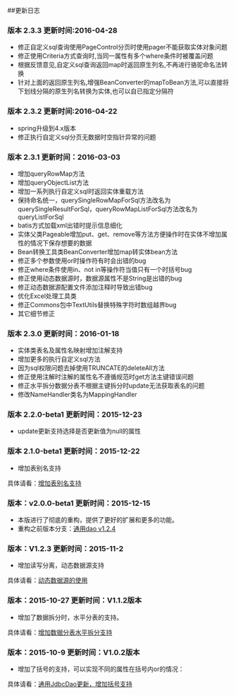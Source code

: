 ##更新日志

### 版本 2.3.3 更新时间:2016-04-28

- 修正自定义sql查询使用PageControl分页时使用pager不能获取实体对象问题
- 修正使用Criteria方式查询时,当同一属性有多个where条件时被覆盖问题
- 根据反馈意见,自定义sql查询返回map时返回原生列名,不再进行骆驼命名法转换
- 针对上面的返回原生列名,增强BeanConverter的mapToBean方法,可以直接将下划线分隔的原生列名转换为实体,也可以自已指定分隔符


### 版本 2.3.2 更新时间:2016-04-22

- spring升级到4.x版本
- 修正执行自定义sql分页无数据时空指针异常的问题

### 版本 2.3.1 更新时间：2016-03-03

- 增加queryRowMap方法
- 增加queryObjectList方法
- 增加一系列执行自定义sql时返回实体重载方法
- 保持命名统一，querySingleRowMapForSql方法改名为querySingleResultForSql，queryRowMapListForSql方法改名为queryListForSql
- batis方式加载xml出错时提示信息细化
- 实体父类Pageable增加put、get、remove等方法方便操作时在实体不增加属性的情况下保存想要的数据
- Bean转换工具类BeanConverter增加map转实体bean方法
- 修正多个参数使用or时操作符有时会出错的bug
- 修正where条件使用in、not in等操作符当值只有一个时括号bug
- 修正使用动态数据源时，数据源属性不是String是出错的bug
- 修正动态数据源配置文件添加注释时导致出错bug
- 优化Excel处理工具类
- 修正Commons包中TextUtils替换特殊字符时数组越界bug
- 其它细节修正

### 版本 2.3.0 更新时间：2016-01-18

- 实体类表名及属性名映射增加注解支持
- 增加更多的执行自定义sql方法
- 因为sql权限问题去掉使用TRUNCATE的deleteAll方法
- 修正使用注解时注解的属性名不遵循规范时get方法主键错误问题
- 修正水平拆分数据分表不根据主键拆分时update无法获取表名的问题
- 修改NameHandler类名为MappingHandler

### 版本 2.2.0-beta1 更新时间：2015-12-23

- update更新支持选择是否更新值为null的属性

### 版本 2.1.0-beta1 更新时间：2015-12-22

- 增加表别名支持

具体请看：[增加表别名支持](http://www.dexcoder.com/selfly/article/4309)

### 版本：v2.0.0-beta1 更新时间：2015-12-15

- 本版进行了彻底的重构，提供了更好的扩展和更多的功能。
- 重构之前版本分支：[通用dao v1.2.4](https://github.com/selfly/dexcoder-assistant/tree/v1.2.4)

### 版本：V1.2.3 更新时间：2015-11-2 

- 增加读写分离，动态数据源支持

具体请看：[动态数据源的使用](http://www.dexcoder.com/selfly/article/4049 "通用JdbcDao更新，增加动态数据源，支持权重和读写分离")

### 版本：2015-10-27 更新时间：V1.1.2版本

- 增加了数据拆分时，水平分表的支持。

具体请看：[增加数据分表水平拆分支持](http://www.dexcoder.com/selfly/article/3857 "增加数据分表水平拆分支持")

### 版本：2015-10-9 更新时间：V1.0.2版本

- 增加了括号的支持，可以实现不同的属性在括号内or的情况：

具体请看：[通用JdbcDao更新，增加括号支持](http://www.dexcoder.com/selfly/article/3846 "通用JdbcDao更新，增加括号支持")